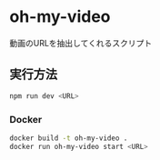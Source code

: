 # oh-my-video

動画のURLを抽出してくれるスクリプト

## 実行方法

```sh
npm run dev <URL>
```

### Docker

```sh
docker build -t oh-my-video .
docker run oh-my-video start <URL>
```
